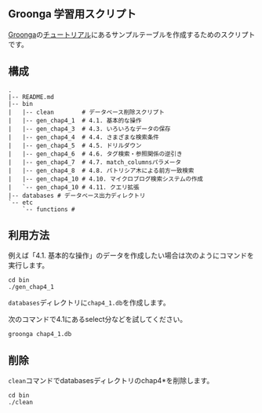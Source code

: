 
## Groonga 学習用スクリプト

[Groonga](http://groonga.org/)の[チュートリアル](http://groonga.org/ja/docs/tutorial.html)にあるサンプルテーブルを作成するためのスクリプトです。

## 構成

```
.
|-- README.md
|-- bin
|   |-- clean        # データベース削除スクリプト
|   |-- gen_chap4_1  # 4.1. 基本的な操作
|   |-- gen_chap4_3  # 4.3. いろいろなデータの保存
|   |-- gen_chap4_4  # 4.4. さまざまな検索条件
|   |-- gen_chap4_5  # 4.5. ドリルダウン
|   |-- gen_chap4_6  # 4.6. タグ検索・参照関係の逆引き
|   |-- gen_chap4_7  # 4.7. match_columnsパラメータ
|   |-- gen_chap4_8  # 4.8. パトリシア木による前方一致検索
|   |-- gen_chap4_10 # 4.10. マイクロブログ検索システムの作成
|   `-- gen_chap4_10 # 4.11. クエリ拡張
|-- databases # データベース出力ディレクトリ
`-- etc
    `-- functions #
```

## 利用方法

例えば「4.1. 基本的な操作」のデータを作成したい場合は次のようにコマンドを実行します。

```
cd bin
./gen_chap4_1
```

`databases`ディレクトリに`chap4_1.db`を作成します。

次のコマンドで4.1にあるselect分などを試してください。

```
groonga chap4_1.db
```

## 削除

`clean`コマンドでdatabasesディレクトリのchap4*を削除します。

```
cd bin
./clean
```

